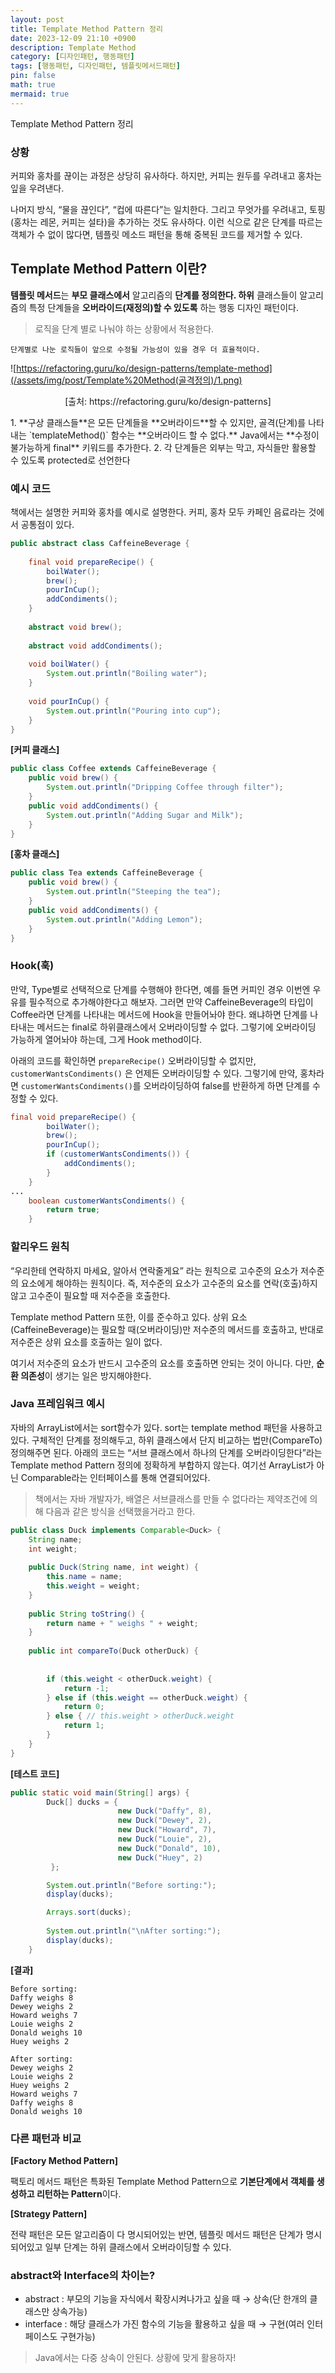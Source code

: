 ```yaml
---
layout: post
title: Template Method Pattern 정리
date: 2023-12-09 21:10 +0900 
description: Template Method
category: [디자인패턴, 행동패턴] 
tags: [행동패턴, 디자인패턴, 템플릿메서드패턴] 
pin: false
math: true
mermaid: true
---
```

Template Method Pattern 정리
<!--more-->


### 상황


커피와 홍차를 끊이는 과정은 상당히 유사하다. 하지만, 커피는 원두를 우려내고 홍차는 잎을 우려낸다. 


나머지 방식, “물을 끊인다”, “컵에 따른다”는 일치한다. 그리고 무엇가를 우려내고, 토핑(홍차는 레몬, 커피는 설타)을 추가하는 것도 유사하다. 이런 식으로 같은 단계를 따르는 객체가 수 없이 많다면, 템플릿 메소드 패턴을 통해 중복된 코드를 제거할 수 있다.


## Template Method Pattern 이란?


**템플릿 메서드**는 **부모 클래스에서** 알고리즘의 **단계를 정의한다. 하위** 클래스들이 알고리즘의 특정 단계들을 **오버라이드(재정의)할 수 있도록** 하는 행동 디자인 패턴이다.


> 로직을 단계 별로 나눠야 하는 상황에서 적용한다.


	단계별로 나눈 로직들이 앞으로 수정될 가능성이 있을 경우 더 효율적이다.


![https://refactoring.guru/ko/design-patterns/template-method](/assets/img/post/Template%20Method(골격정의)/1.png)
<p align="center">
[출처: https://refactoring.guru/ko/design-patterns]
</p>
1. **구상 클래스들**은 모든 단계들을 **오버라이드**할 수 있지만, 골격(단계)를 나타내는 `templateMethod()` 함수는 **오버라이드 할 수 없다.** Java에서는 **수정이 불가능하게 final** 키워드를 추가한다.
2. 각 단계들은 외부는 막고, 자식들만 활용할 수 있도록 protected로 선언한다

### 예시 코드


책에서는 설명한 커피와 홍차를 예시로 설명한다. 커피, 홍차 모두 카페인 음료라는 것에서 공통점이 있다.


```java
public abstract class CaffeineBeverage {
  
	final void prepareRecipe() {
		boilWater();
		brew();
		pourInCup();
		addCondiments();
	}
 
	abstract void brew();
  
	abstract void addCondiments();
 
	void boilWater() {
		System.out.println("Boiling water");
	}
  
	void pourInCup() {
		System.out.println("Pouring into cup");
	}
}
```


**[커피 클래스]**


```java
public class Coffee extends CaffeineBeverage {
	public void brew() {
		System.out.println("Dripping Coffee through filter");
	}
	public void addCondiments() {
		System.out.println("Adding Sugar and Milk");
	}
}
```


**[홍차 클래스]**


```java
public class Tea extends CaffeineBeverage {
	public void brew() {
		System.out.println("Steeping the tea");
	}
	public void addCondiments() {
		System.out.println("Adding Lemon");
	}
}
```


### Hook(훅)


만약, Type별로 선택적으로 단계를 수행해야 한다면, 예를 들면 커피인 경우 이번엔 우유를 필수적으로 추가해야한다고 해보자. 그러면 만약 CaffeineBeverage의 타입이 Coffee라면 단계를 나타내는 메서드에 Hook을 만들어놔야 한다. 왜냐하면 단계를 나타내는 메서드는 final로 하위클래스에서 오버라이딩할 수 없다. 그렇기에 오버라이딩 가능하게 열어놔야 하는데, 그게 Hook method이다. 


아래의 코드를 확인하면 `prepareRecipe()` 오버라이딩할 수 없지만, `customerWantsCondiments()` 은 언제든 오버라이딩할 수 있다. 그렇기에 만약, 홍차라면 `customerWantsCondiments()`를 오버라이딩하여 false를 반환하게 하면 단계를 수정할 수 있다.


```java
final void prepareRecipe() {
		boilWater();
		brew();
		pourInCup();
		if (customerWantsCondiments()) {
			addCondiments();
		}
	}
... 
	boolean customerWantsCondiments() {
		return true;
	}
```


### 할리우드 원칙


“우리한테 연락하지 마세요, 알아서 연락줄게요” 라는 원칙으로 고수준의 요소가 저수준의 요소에게 해야하는 원칙이다. 즉, 저수준의 요소가 고수준의 요소를 연락(호출)하지 않고 고수준이 필요할 때 저수준을 호출한다.


Template method Pattern 또한, 이를 준수하고 있다. 상위 요소(CaffeineBeverage)는 필요할 때(오버라이딩)만 저수준의 메서드를 호출하고, 반대로 저수준은 상위 요소를 호출하는 일이 없다.


여기서 저수준의 요소가 반드시 고수준의 요소를 호출하면 안되는 것이 아니다. 다만, **순환 의존성**이 생기는 일은 방지해야한다.


### Java 프레임워크 예시


자바의 ArrayList에서는 sort함수가 있다. sort는 template method 패턴을 사용하고 있다. 구체적인 단계를 정의해두고, 하위 클래스에서 단지 비교하는 법만(CompareTo) 정의해주면 된다. 아래의 코드는 “서브 클래스에서 하나의 단계를 오버라이딩한다”라는 Template method Pattern 정의에 정확하게 부합하지 않는다. 여기선 ArrayList가 아닌 Comparable라는 인터페이스를 통해 연결되어있다. 


> 책에서는 자바 개발자가, 배열은 서브클래스를 만들 수 없다라는 제약조건에 의해 다음과 같은 방식을 선택했을거라고 한다.


```java
public class Duck implements Comparable<Duck> {
	String name;
	int weight;
  
	public Duck(String name, int weight) {
		this.name = name;
		this.weight = weight;
	}
 
	public String toString() {
		return name + " weighs " + weight;
	}
  
	public int compareTo(Duck otherDuck) {
 
  
		if (this.weight < otherDuck.weight) {
			return -1;
		} else if (this.weight == otherDuck.weight) {
			return 0;
		} else { // this.weight > otherDuck.weight
			return 1;
		}
	}
}
```


**[테스트 코드]**


```java
public static void main(String[] args) {
		Duck[] ducks = { 
						new Duck("Daffy", 8), 
						new Duck("Dewey", 2),
						new Duck("Howard", 7),
						new Duck("Louie", 2),
						new Duck("Donald", 10), 
						new Duck("Huey", 2)
		 };

		System.out.println("Before sorting:");
		display(ducks);

		Arrays.sort(ducks);
 
		System.out.println("\nAfter sorting:");
		display(ducks);
	}
```


**[결과]**


```text
Before sorting:
Daffy weighs 8
Dewey weighs 2
Howard weighs 7
Louie weighs 2
Donald weighs 10
Huey weighs 2

After sorting:
Dewey weighs 2
Louie weighs 2
Huey weighs 2
Howard weighs 7
Daffy weighs 8
Donald weighs 10
```


### 다른 패턴과 비교


**[Factory Method Pattern]**


팩토리 메서드 패턴은 특화된 Template Method Pattern으로 **기본단계에서 객체를 생성하고 리턴하는 Pattern**이다.


**[Strategy Pattern]**


전략 패턴은 모든 알고리즘이 다 명시되어있는 반면, 템플릿 메서드 패턴은 단계가 명시되어있고 일부 단계는 하위 클래스에서 오버라이딩할 수 있다.


### abstract와 Interface의 차이는?

- abstract : 부모의 기능을 자식에서 확장시켜나가고 싶을 때 → 상속(단 한개의 클래스만 상속가능)
- interface : 해당 클래스가 가진 함수의 기능을 활용하고 싶을 때 → 구현(여러 인터페이스도 구현가능)

> Java에서는 다중 상속이 안된다. 상황에 맞게 활용하자!



